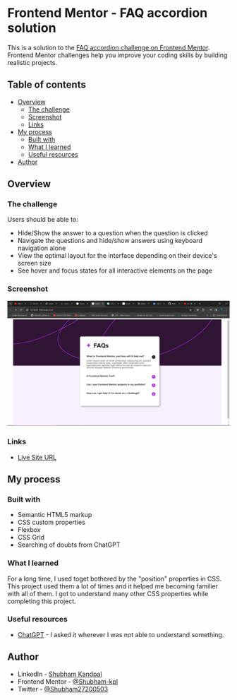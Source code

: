 # Frontend Mentor - FAQ accordion solution

This is a solution to the [FAQ accordion challenge on Frontend Mentor](https://www.frontendmentor.io/challenges/faq-accordion-wyfFdeBwBz). Frontend Mentor challenges help you improve your coding skills by building realistic projects.

## Table of contents

- [Overview](#overview)
  - [The challenge](#the-challenge)
  - [Screenshot](#screenshot)
  - [Links](#links)
- [My process](#my-process)
  - [Built with](#built-with)
  - [What I learned](#what-i-learned)
  - [Useful resources](#useful-resources)
- [Author](#author)

## Overview

### The challenge

Users should be able to:

- Hide/Show the answer to a question when the question is clicked
- Navigate the questions and hide/show answers using keyboard navigation alone
- View the optimal layout for the interface depending on their device's screen size
- See hover and focus states for all interactive elements on the page

### Screenshot

![](images/faq-accordion-main.png)

### Links

- [Live Site URL](https://shubham-kpl.github.io/faq-accordion-main/)

## My process

### Built with

- Semantic HTML5 markup
- CSS custom properties
- Flexbox
- CSS Grid
- Searching of doubts from ChatGPT

### What I learned

For a long time, I used toget bothered by the "position" properties in CSS. This project used them a lot of times and it helped me becoming familier with all of them. I got to understand many other CSS properties while completing this project.

### Useful resources

- [ChatGPT](https://chat.openai.com/) - I asked it wherever I was not able to understand something.

## Author

- LinkedIn - [Shubham Kandpal](https://www.linkedin.com/in/shubham-kandpal-59870322a)
- Frontend Mentor - [@Shubham-kpl](https://www.frontendmentor.io/profile/Shubham-kpl)
- Twitter - [@Shubham27200503](https://www.twitter.com/Shubham27200503)

